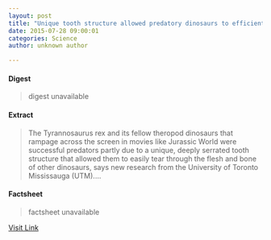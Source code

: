 ```yaml
---
layout: post
title: "Unique tooth structure allowed predatory dinosaurs to efficiently crunch flesh and bone"
date: 2015-07-28 09:00:01
categories: Science
author: unknown author

---
```



#### Digest
>digest unavailable

#### Extract
>The Tyrannosaurus rex and its fellow theropod dinosaurs that rampage across the screen in movies like Jurassic World were successful predators partly due to a unique, deeply serrated tooth structure that allowed them to easily tear through the flesh and bone of other dinosaurs, says new research from the University of Toronto Mississauga (UTM)....

#### Factsheet
>factsheet unavailable

[Visit Link](http://phys.org/news/2015-07-unique-tooth-predatory-dinosaurs-efficiently.html)


